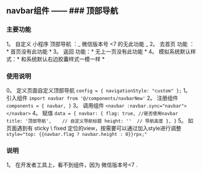 ## navbar组件 —— ### 顶部导航
### 主要功能
1。 自定义 小程序 顶部导航 ：_ 微信版本号 <7 的无此功能 _
2。 去首页 功能 ：* 首页没有此功能 *
3。 返回 功能：* 无上一页没有此功能 *
4。 模拟系统默认样式：* 和系统默认右边胶囊样式一模一样 *
### 使用说明
0。 定义页面自定义顶部导航
`config = { navigationStyle: "custom" };`
1。 引入组件
`import navbar from '@/components/navbarNew'`
2。 注册组件
`components = {	navbar, }`
3。 调用组件
`<navbar :navbar.sync="navbar"></navbar>`
4。 赋值
`
data = {
		navbar: {
			flag: true, //是否使用navbar
      title: '顶部导航',	// 自定义导航标题
     	height: ''	// 导航高度
    },
}
`
5。 如页面遇到有 sticky \ fixed 定位的view，按需要可以通过加入style进行调整
`style="top: {{navbar.flag ? navbar.height : 0}}rpx;"`
### 说明
1。 在开发者工具上，看不到组件，因为 微信版本号<7 .
